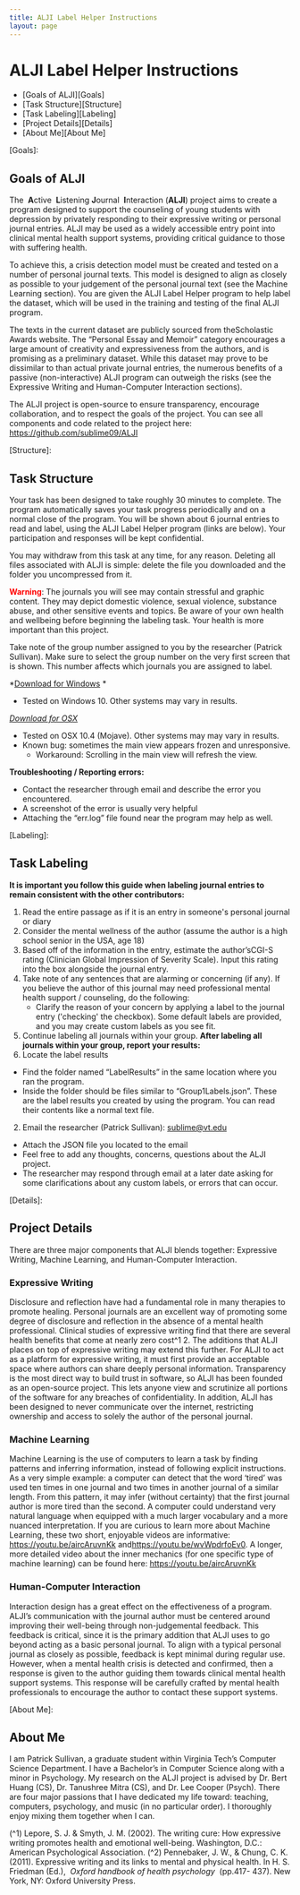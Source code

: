 ```yaml
---
title: ALJI Label Helper Instructions
layout: page
---
```


# ALJI Label Helper Instructions

* [Goals of ALJI][Goals]
* [Task Structure][Structure]
* [Task Labeling][Labeling]
* [Project Details][Details]
* [About Me][About Me]


[Goals]:
## Goals of ALJI

The ​ **A**ctive ​ **L**​istening ​ **J**​ournal ​ **I**​nteraction (​ **ALJI**​) project aims to create a program designed to support the counseling of young students with depression by privately responding to their expressive writing or personal journal entries. ALJI may be used as a widely accessible entry point into clinical mental health support systems, providing critical guidance to those with suffering health.

To achieve this, a crisis detection model must be created and tested on a number of personal journal texts. This model is designed to align as closely as possible to your judgement of the personal journal text (see the ​Machine Learning​ section). You are given the ALJI Label Helper program to help label the dataset, which will be used in the training and testing of the final ALJI program.

The texts in the current dataset are publicly sourced from the ​Scholastic Awards website​. The “Personal Essay and Memoir” category encourages a large amount of creativity and expressiveness from the authors, and is promising as a preliminary dataset. While this dataset may prove to be dissimilar to than actual private journal entries, the numerous benefits of a passive (non-interactive) ALJI program can outweigh the risks (see the ​Expressive Writing​ and ​Human-Computer Interaction sections).

The ALJI project is open-source to ensure transparency, encourage collaboration, and to respect the goals of the project. You can see all components and code related to the project here: ​https://github.com/sublime09/ALJI

[Structure]: 
## Task Structure

Your task has been designed to take roughly 30 minutes to complete. The program automatically saves your task progress periodically and on a normal close of the program. You will be shown about 6 journal entries to read and label, using the ALJI Label Helper program (links are below). Your participation and responses will be kept confidential.

You may withdraw from this task at any time, for any reason. Deleting all files associated with ALJI is simple: delete the file you downloaded and the folder you uncompressed from it.

**<span style="color:red">Warning</span>​**:
The journals you will see may contain stressful and graphic content. They may depict domestic violence, sexual violence, substance abuse, and other sensitive events and topics. Be aware of your own health and wellbeing before beginning the labeling task. Your health is more important than this project.

Take note of the group number assigned to you by the researcher (Patrick Sullivan). Make sure to select the group number on the very first screen that is shown. This number affects which journals you are assigned to label.

*[Download for Windows](​https://github.com/sublime09/ALJI/releases/latest/download/ALJI_Label_Helper_Windows.zip) *
- Tested on Windows 10. Other systems may vary in results.

*[Download for OSX](​https://github.com/sublime09/ALJI/releases/latest/download/ALJI_Label_Helper_Mac.zip)*
- Tested on OSX 10.4 (Mojave). Other systems may may vary in results.
- Known bug: sometimes the main view appears frozen and unresponsive.
    - Workaround: Scrolling in the main view will refresh the view.

**Troubleshooting / Reporting errors:**
- Contact the researcher through email and describe the error you encountered.
- A screenshot of the error is usually very helpful
- Attaching the “err.log” file found near the program may help as well.

[Labeling]: 
## Task Labeling

**It is important you follow this guide when labeling journal entries to remain consistent with the other contributors:**

1. Read the entire passage as if it is an entry in someone's personal journal or diary
2. Consider the mental wellness of the author (assume the author is a high school senior in the USA, age 18)
3. Based off of the information in the entry, estimate the author’s ​CGI-S rating (Clinician Global Impression of Severity Scale). Input this rating into the box alongside the journal entry.
4. Take note of any sentences that are alarming or concerning (if any). If you believe the author of this journal may need professional mental health support / counseling, do the following:
	- Clarify the reason of your concern by applying a label to the journal entry ('checking' the checkbox). Some default labels are provided, and you may create custom labels as you see fit.
5. Continue labeling all journals within your group.
**After labeling all journals within your group, report your results:**
1. Locate the label results
- Find the folder named “LabelResults” in the same location where you ran the program.
- Inside the folder should be files similar to “Group1Labels.json”. These are the label results you created by using the program. You can read their contents like a normal text file. 
2. Email the researcher (Patrick Sullivan): ​sublime@vt.edu
- Attach the JSON file you located to the email
- Feel free to add any thoughts, concerns, questions about the ALJI project.
- The researcher may respond through email at a later date asking for some clarifications about any custom labels, or errors that can occur.

[Details]: 
## Project Details
There are three major components that ALJI blends together: Expressive Writing, Machine Learning, and Human-Computer Interaction.

### Expressive Writing
Disclosure and reflection have had a fundamental role in many therapies to promote healing. Personal journals are an excellent way of promoting some degree of disclosure and reflection in the absence of a mental health professional. Clinical studies of expressive writing find that there are several health benefits that come at nearly zero cost^1 2. The additions that ALJI places on top of expressive writing may extend this further. For ALJI to act as a platform for expressive writing, it must first provide an acceptable space where authors can share deeply personal information. Transparency is the most direct way to build trust in software, so ALJI has been founded as an open-source project. This lets anyone view and scrutinize all portions of the software for any breaches of confidentiality. In addition, ALJI has been designed to never communicate over the internet, restricting ownership and access to solely the author of the personal journal.


### Machine Learning
Machine Learning is the use of computers to learn a task by finding patterns and inferring information, instead of following explicit instructions. As a very simple example: a computer can detect that the word ‘tired’ was used ten times in one journal and two times in another journal of a similar length. From this pattern, it may infer (without certainty) that the first journal author is more tired than the second. A computer could understand very natural language when equipped with a much larger vocabulary and a more nuanced interpretation. If you are curious to learn more about Machine Learning, these two short, enjoyable videos are informative: ​https://youtu.be/aircAruvnKk​ and ​https://youtu.be/wvWpdrfoEv0​. A longer, more detailed video about the inner mechanics (for one specific type of machine learning) can be found here: ​https://youtu.be/aircAruvnKk

### Human-Computer Interaction
Interaction design has a great effect on the effectiveness of a program. ALJI’s communication with the journal author must be centered around improving their well-being through non-judgemental feedback. This feedback is critical, since it is the primary addition that ALJI uses to go beyond acting as a basic personal journal. To align with a typical personal journal as closely as possible, feedback is kept minimal during regular use. However, when a mental health crisis is detected and confirmed, then a response is given to the author guiding them towards clinical mental health support systems. This response will be carefully crafted by mental health professionals to encourage the author to contact these support systems.

[About Me]:
## About Me
I am Patrick Sullivan, a graduate student within Virginia Tech’s Computer Science Department. I have a Bachelor’s in Computer Science along with a minor in Psychology. My research on the ALJI project is advised by Dr. Bert Huang (CS), Dr. Tanushree Mitra (CS), and Dr. Lee Cooper (Psych). There are four major passions that I have dedicated my life toward: teaching, computers, psychology, and music (in no particular order). I thoroughly enjoy mixing them together when I can.


(^1) Lepore, S. J. & Smyth, J. M. (2002). The writing cure: How expressive writing promotes health and
emotional well-being. Washington, D.C.: American Psychological Association.
(^2) Pennebaker, J. W., & Chung, C. K. (2011). Expressive writing and its links to mental and physical
health. In H. S. Friedman (Ed.), ​ _Oxford handbook of health psychology_ ​ (pp.417- 437). New York, NY:
Oxford University Press.
